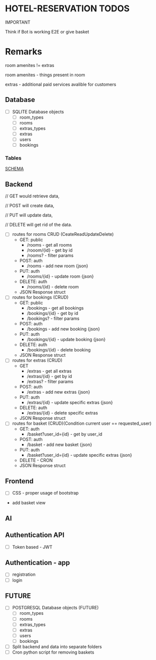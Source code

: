 # HOTEL-RESERVATION TODOS


IMPORTANT

Think if Bot is working E2E or give basket

# Remarks

room amenites != extras

room amenites - things present in room

extras - additional paid services avalible for customers 
## Database
- [ ] SQLITE Database objects
    - [ ] room_types
    - [ ] rooms
    - [ ] extras_types
    - [ ] extras
    - [ ] users
    - [ ] bookings

### Tables

[SCHEMA](./SCHEMA.MD)

## Backend
// GET would retrieve data,

// POST will create data, 

// PUT will update data, 

// DELETE will get rid of the data.
- [ ] routes for rooms CRUD (CeateReadUpdateDelete)
    - GET: public
        - /rooms - get all rooms
        - /rooom/{id} - get by id 
        - /rooms? - filter params 
    - POST: auth
        - /rooms - add new room {json}
    - PUT: auth
        - /rooms/{id} - update room {json}
    - DELETE: auth
        - /rooms/{id} - delete room 
    - JSON Response struct
- [ ] routes for bookings (CRUD)
    - GET: public 
        - /bookings - get all bookings
        - /bookings/{id} - get by id 
        - /bookings? - filter params 
    - POST: auth
        - /bookings - add new booking {json}
    - PUT: auth
        - /bookings/{id} - update booking {json}
    - DELETE: auth
        - /bookings/{id} - delete booking 
    - JSON Response struct
- [ ] routes for extras (CRUD)
    - GET 
        - /extras - get all extras
        - /extras/{id} - get by id 
        - /extras? - filter params 
    - POST: auth
        - /extras - add new extras {json}
    - PUT: auth
        - /extras/{id} - update specific extras {json}
    - DELETE: auth
        - /extras/{id} - delete specific extras 
    - JSON Response struct
- [ ] routes for basket (CRUD)(Condition current user == requested_user)
    - GET: auth
        - /basket?user_id={id} - get by user_id 
    - POST: auth
        - /basket - add new basket {json}
    - PUT: auth
        - /basket?user_id={id} - update specific extras {json}
    - DELETE - CRON
    - JSON Response struct

## Frontend
- [ ] CSS - proper usage of bootstrap
- add basket view
## AI

## Authentication API
- [ ] Token based - JWT 

## Authentication - app 
- [ ] registration
- [ ] login

## FUTURE
- [ ] POSTGRESQL Database objects (FUTURE)
    - [ ] room_types
    - [ ] rooms
    - [ ] extras_types
    - [ ] extras
    - [ ] users
    - [ ] bookings
- [ ] Split backend and data into separate folders
- [ ] Cron python script for removing baskets